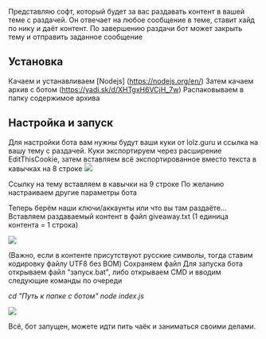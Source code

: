
Представляю софт, который будет за вас раздавать контент в вашей теме с раздачей. Он отвечает на любое сообщение в теме, ставит хайд по нику и даёт контент. По завершению раздачи бот может закрыть тему и отправить заданное сообщение


## Установка

Качаем и устанавливаем [Nodejs] (https://nodejs.org/en/)
Затем качаем архив с ботом (https://yadi.sk/d/XHTgxH6VCjH_7w)
Распаковываем в папку содержимое архива

## Настройка и запуск

Для настройки бота вам нужны будут ваши куки от lolz.guru и ссылка на вашу тему с раздачей.
Куки экспортируем через расширение EditThisCookie, затем вставляем всё экспортированное вместо текста в кавычках на 8 строке
<img src="https://i.imgur.com/F02BqbX.png">

Ссылку на тему вставляем в кавычки на 9 строке
По желанию настраиваем другие параметры бота

Теперь берём наши ключи/аккаунты или что вы там раздаёте... Вставляем раздаваемый контент в файл giveaway.txt (1 единица контента = 1 строка)

<img src="https://i.imgur.com/wlp7AkG.png">

(Важно, если в контенте присутствуют русские символы, тогда ставим кодировку файлу UTF8 без BOM)
Сохраняем файл
Для запуска бота открываем файл "запуск.bat", либо открываем CMD
и вводим следующие команды по очереди

*cd "Путь к папке с ботом"
node index.js*

<img src="https://i.imgur.com/MASvxWs.png">

Всё, бот запущен, можете идти пить чаёк и заниматься своими делами.
